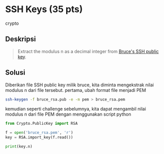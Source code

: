# SSH Keys (35 pts)
crypto

## Deskripsi
> Extract the modulus n as a decimal integer from [Bruce's SSH public key](https://cryptohack.org/static/challenges/bruce_rsa_6e7ecd53b443a97013397b1a1ea30e14.pub).

## Solusi
Diberikan file SSH public key milik bruce, kita diminta mengekstrak nilai modulus n dari file tersebut.
pertama, ubah format file menjadi PEM

``` bash
ssh-keygen -f bruce_rsa.pub -e -m pem > bruce_rsa.pem
```
kemudian seperti challenge sebelumnya, kita dapat mengambil nilai modulus n dari file PEM dengan menggunakan script python

``` python
from Crypto.PublicKey import RSA

f = open('bruce_rsa.pem', 'r')
key = RSA.import_key(f.read())

print(key.n)
```
